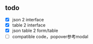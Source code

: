 ## todo

- [x] json 2 interface
- [x] table 2 interface
- [x] json table 2 form/table
- [ ] compatible code，popover参考modal
